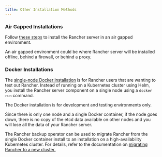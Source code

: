 ```yaml
---
title: Other Installation Methods
---
```


<head>
  <link rel="canonical" href="https://ranchermanager.docs.rancher.com/getting-started/installation-and-upgrade/other-installation-methods"/>
</head>

### Air Gapped Installations

Follow [these steps](air-gapped-helm-cli-install/air-gapped-helm-cli-install.md) to install the Rancher server in an air gapped environment.

An air gapped environment could be where Rancher server will be installed offline, behind a firewall, or behind a proxy.

### Docker Installations

The [single-node Docker installation](rancher-on-a-single-node-with-docker/rancher-on-a-single-node-with-docker.md) is for Rancher users that are wanting to test out Rancher. Instead of running on a Kubernetes cluster using Helm, you install the Rancher server component on a single node using a `docker run` command.

The Docker installation is for development and testing environments only.

Since there is only one node and a single Docker container, if the node goes down, there is no copy of the etcd data available on other nodes and you will lose all the data of your Rancher server.

The Rancher backup operator can be used to migrate Rancher from the single Docker container install to an installation on a high-availability Kubernetes cluster. For details, refer to the documentation on [migrating Rancher to a new cluster.](../../../how-to-guides/new-user-guides/backup-restore-and-disaster-recovery/migrate-rancher-to-new-cluster.md)
